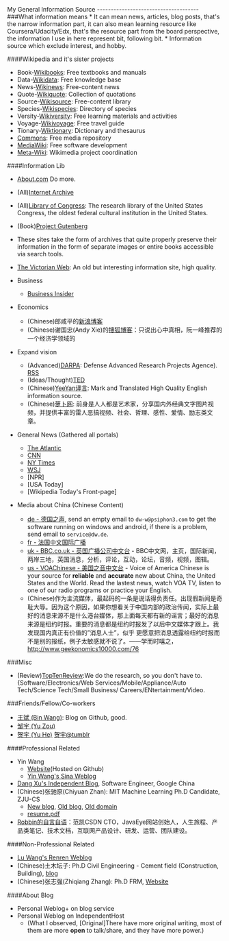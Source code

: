 <html>
<head><title>Information Source</title></head>
<body>
My General Information Source
-------------------------------------
###What information means
* It can mean news, articles, blog posts, that's the narrow information part, it can also mean learning resource like Coursera/Udacity/Edx, that's the resource part from the board perspective, the information I use in here represent bit, following bit.   
* Information source which exclude interest, and hobby.

####Wikipedia and it's sister projects
* Book-[Wikibooks](https://en.wikibooks.org/): Free textbooks and manuals
* Data-[Wikidata](https://en.wikidata.org/): Free knowledge base
* News-[Wikinews](https://en.wikinews.org/): Free-content news
* Quote-[Wikiquote](https://en.wikiquote.org/): Collection of quotations
* Source-[Wikisource](https://en.wikisource.org/): Free-content library
* Species-[Wikispecies](https://species.wikimedia.org/): Directory of species
* Versity-[Wikiversity](https://en.wikiversity.org/): Free learning materials and activities
* Voyage-[Wikivoyage](https://en.wikivoyage.org/): Free travel guide
* Tionary-[Wiktionary](https://en.wiktionary.org/): Dictionary and thesaurus
* [Commons](https://commons.wikimedia.org/): Free media repository
* [MediaWiki](https://mediawiki.org/): Free software development
* [Meta-Wiki](https://meta.wikimedia.org/): Wikimedia project coordination

####Information Lib
* [About.com](http://www.about.com/) Do more.
* (All)[Internet Archive](http://archive.org/search)
* (All)[Library of Congress](http://www.loc.gov/): The research library of the United States Congress, the oldest federal cultural institution in the United States.
* (Book)[Project Gutenberg](http://www.gutenberg.org/wiki/Main_Page)
* These sites take the form of archives that quite properly preserve their information in the form of separate images or entire books accessible via search tools.
* [The Victorian Web](http://www.victorianweb.org/index.html): An old but interesting information site, high quality.

* Business
  * [Business Insider](http://www.businessinsider.com/careers)
* Economics
  * (Chinese)郎咸平的[新浪博客](http://blog.sina.com.cn/jsmedia)
  * (Chinese)谢国忠(Andy Xie)的[搜狐博客](http://xieguozhong.blog.sohu.com/)：只说出心中真相，阮一峰推荐的一个经济学领域的
* Expand vision
  * (Advanced)[DARPA](http://www.darpa.mil): Defense Advanced Research Projects Agence). [RSS](http://darpa.mil/Rss.aspx?Colid=24)
  * (Ideas/Thought)[TED](http://www.ted.com)
  * (Chinese)[YeeYan译言](http://www.yeeyan.com): Mark and Translated High Quality English information source.
  * (Chinese)[萝卜网](http://luo.bo/): 前身是人人都是艺术家，分享国内外经典文字图片视频，并提供丰富的雷人恶搞视频、社会、哲理、感性、爱情、励志类文章。
* General News (Gathered all portals)
  * [The Atlantic](http://www.theatlantic.com)
  * [CNN](http://www.cnn.com)
  * [NY Times](http://www.nytimes.com)
  * [WSJ](http://www.wsj.com)
  * [NPR]
  * [USA Today]
  * [Wikipedia Today's Front-page]
* Media about China (Chinese Content)
  * [de - 德国之声](http://www.dw.de/在线报道/s-9058), send an empty email to `dw-w@psiphon3.com` to get the software running on windows and android, if there is a problem, send email to `service@dw.de`.
  * [fr - 法国中文国际广播](http://www.chinese.rfi.fr/)
  * [uk - BBC.co.uk - 英国广播公司中文台](http://www.bbc.co.uk/chinese/) - BBC中文网，主页，国际新闻，两岸三地，英国消息，分析，评论，互动，论坛，音频，视频，图辑。
  * [us - VOAChinese - 美国之音中文台](http://www.voachinese.com) - Voice of America Chinese is your source for __reliable__ and __accurate__ new about China, the United States and the World. Read the lastest news, watch VOA TV, listen to one of our radio programs or practice your English.
  * (Chinese)作为主流媒体，最起码的一条是说话得负责任。出现假新闻是奇耻大辱。因为这个原因，如果你想看关于中国内部的政治传闻，实际上最好的消息来源不是什么港台媒体，那上面每天都有新的谣言；最好的消息来源是纽约时报。重要的消息都是纽约时报发了以后中文媒体才跟上。我发现国内真正有价值的”消息人士”，似乎 更愿意把消息透露给纽约时报而不是别的报纸，例子太敏感就不说了。——学而时嘻之，http://www.geekonomics10000.com/76


###Misc
* (Review)[TopTenReview](http://www.toptenreview.com):We do the research, so you don't have to. {Software/Electronics/Web Services/Mobile/Appliance/Auto Tech/Science Tech/Small Business/ Careers/ENtertainment/Video.  

###Friends/Fellow/Co-workers
* [王斌 (Bin Wang)](http://www.crazyhotice.com): Blog on Github, good.
* [邹宇 (Yu Zou)](http://www.0x90b9.com)
* [贺宇 (Yu He)](http://www.heyucs.com) [贺宇@tumblr](http://xinyu1607.tumblr.com/)


####Professional Related 
* Yin Wang
  * [Website](http://www.yinwang.org)(Hosted on Github)
  * [Yin Wang's Sina Weblog](http://blog.sina.com.cn/s/articlelist_1569777711_0_1.html)
* [Dang Xu's Independent Blog](blog.youxu.info), Software Engineer, Google China
* (Chinese)张驰原(Chiyuan Zhan): MIT Machine Learning Ph.D Candidate, ZJU-CS
  * [New blog](http://blog.pluskid.org), [Old blog](http://lifegoo.pluskid.org), [Old domain](http://pluskid.lifegoo.com)
  * [resume.pdf](http://pluskid.org/data/resume.pdf)
* [Robbin的自言自语](http://www.robbinfan.com)：范凯CSDN CTO，JavaEye网站创始人，人生旅程、产品类笔记、技术文档，互联网产品设计、研发、运营、团队建设。

####Non-Professional Related
* [Lu Wang's Renren Weblog](http://blog.renren.com/blog/44432371/)
* (Chinese)土木坛子: Ph.D Civil Engineering - Cement field (Construction, Building), [blog](https://tumutanzi.com/)
* (Chinese)张志强(Zhiqiang Zhang): Ph.D FRM, [Website](http://zhiqiang.org)

####About Blog
* Personal Weblog+ on blog service
* Personal Weblog  on IndependentHost
  * (What I observed, [Original]There have more original writing, most of them are more __open__ to talk/share, and they have more power.)

</body>
</html>
